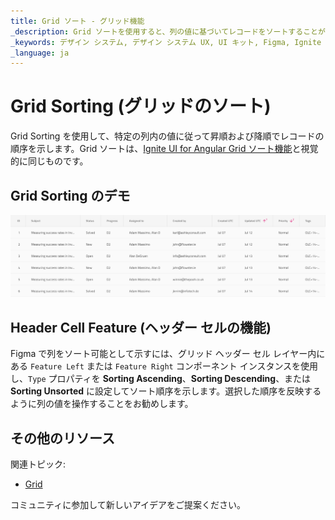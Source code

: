```yaml
---
title: Grid ソート - グリッド機能
_description: Grid ソートを使用すると、列の値に基づいてレコードをソートすることができます。
_keywords: デザイン システム, デザイン システム UX, UI キット, Figma, Ignite UI for Angular, Angular, Angular デザイン システム, Figma からコードをエクスポート, Angular 用のデザイン キット, Figma HTML, Figma to HTML, Figma UI キット
_language: ja
---
```


# Grid Sorting (グリッドのソート)

Grid Sorting を使用して、特定の列内の値に従って昇順および降順でレコードの順序を示します。Grid ソートは、[Ignite UI for Angular Grid ソート機能](https://jp.infragistics.com/products/ignite-ui-angular/angular/components/grid/sorting.html)と視覚的に同じものです。

## Grid Sorting のデモ

<img class="responsive-img" src="../images/grid_sorting_demo.png" srcset="../images/grid_sorting_demo@2x.png 2x" />

## Header Cell Feature (ヘッダー セルの機能)

Figma で列をソート可能として示すには、グリッド ヘッダー セル レイヤー内にある `Feature Left` または `Feature Right` コンポーネント インスタンスを使用し、`Type` プロパティを **Sorting Ascending**、**Sorting Descending**、または **Sorting Unsorted** に設定してソート順序を示します。選択した順序を反映するように列の値を操作することをお勧めします。

## その他のリソース

関連トピック:

- [Grid](grid.md)
  <div class="divider--half"></div>

コミュニティに参加して新しいアイデアをご提案ください。
